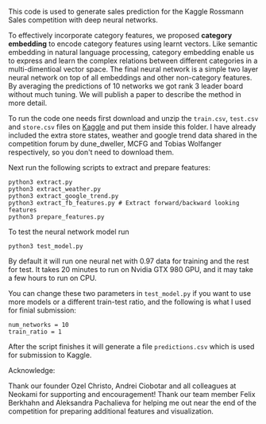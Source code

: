 This code is used to generate sales prediction for the Kaggle Rossmann Sales competition with deep neural networks.

To effectively incorporate category features, we proposed **category embedding** to encode category features using learnt vectors. Like semantic embedding in natural language processing, category embedding enable us to express and learn the complex relations between different categories in a multi-dimentioal vector space. The final neural network is a simple two layer neural network on top of all embeddings and other non-category features. By averaging the predictions of 10 networks we got rank 3 leader board without much tuning. We will publish a paper to describe the method in more detail.

To run the code one needs first download and unzip the `train.csv`, `test.csv` and `store.csv` files on [Kaggle](https://www.kaggle.com/c/rossmann-store-sales/data) and put them inside this folder. I have already included the extra store states, weather and google trend data shared in the competition forum by dune_dweller, MCFG and Tobias Wolfanger respectively, so you don't need to download them.

Next run the following scripts to extract and prepare features:

```
python3 extract.py
python3 extract_weather.py
python3 extract_google_trend.py
python3 extract_fb_features.py # Extract forward/backward looking features
python3 prepare_features.py
``` 

To test the neural network model run

```
python3 test_model.py
```

By default it will run one neural net with 0.97 data for training and the rest for test. It takes 20 minutes to run on Nvidia GTX 980 GPU, and it may take a few hours to run on CPU. 

You can change these two parameters in `test_model.py` if you want to use more models or a different train-test ratio, and the following is what I used for finial submission:

```
num_networks = 10
train_ratio = 1
```

After the script finishes it will generate a file `predictions.csv` which is used for submission to Kaggle.

Acknowledge:

Thank our founder Ozel Christo, Andrei Ciobotar and all colleagues at Neokami for supporting and encouragement! Thank our team member Felix Berkhahn and Aleksandra Pachalieva for helping me out near the end of the competition for preparing additional features and visualization.